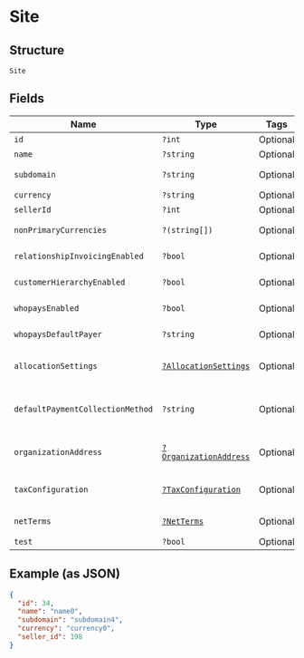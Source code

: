 
# Site

## Structure

`Site`

## Fields

| Name | Type | Tags | Description | Getter | Setter |
|  --- | --- | --- | --- | --- | --- |
| `id` | `?int` | Optional | - | getId(): ?int | setId(?int id): void |
| `name` | `?string` | Optional | - | getName(): ?string | setName(?string name): void |
| `subdomain` | `?string` | Optional | - | getSubdomain(): ?string | setSubdomain(?string subdomain): void |
| `currency` | `?string` | Optional | - | getCurrency(): ?string | setCurrency(?string currency): void |
| `sellerId` | `?int` | Optional | - | getSellerId(): ?int | setSellerId(?int sellerId): void |
| `nonPrimaryCurrencies` | `?(string[])` | Optional | - | getNonPrimaryCurrencies(): ?array | setNonPrimaryCurrencies(?array nonPrimaryCurrencies): void |
| `relationshipInvoicingEnabled` | `?bool` | Optional | - | getRelationshipInvoicingEnabled(): ?bool | setRelationshipInvoicingEnabled(?bool relationshipInvoicingEnabled): void |
| `customerHierarchyEnabled` | `?bool` | Optional | - | getCustomerHierarchyEnabled(): ?bool | setCustomerHierarchyEnabled(?bool customerHierarchyEnabled): void |
| `whopaysEnabled` | `?bool` | Optional | - | getWhopaysEnabled(): ?bool | setWhopaysEnabled(?bool whopaysEnabled): void |
| `whopaysDefaultPayer` | `?string` | Optional | - | getWhopaysDefaultPayer(): ?string | setWhopaysDefaultPayer(?string whopaysDefaultPayer): void |
| `allocationSettings` | [`?AllocationSettings`](../../doc/models/allocation-settings.md) | Optional | - | getAllocationSettings(): ?AllocationSettings | setAllocationSettings(?AllocationSettings allocationSettings): void |
| `defaultPaymentCollectionMethod` | `?string` | Optional | - | getDefaultPaymentCollectionMethod(): ?string | setDefaultPaymentCollectionMethod(?string defaultPaymentCollectionMethod): void |
| `organizationAddress` | [`?OrganizationAddress`](../../doc/models/organization-address.md) | Optional | - | getOrganizationAddress(): ?OrganizationAddress | setOrganizationAddress(?OrganizationAddress organizationAddress): void |
| `taxConfiguration` | [`?TaxConfiguration`](../../doc/models/tax-configuration.md) | Optional | - | getTaxConfiguration(): ?TaxConfiguration | setTaxConfiguration(?TaxConfiguration taxConfiguration): void |
| `netTerms` | [`?NetTerms`](../../doc/models/net-terms.md) | Optional | - | getNetTerms(): ?NetTerms | setNetTerms(?NetTerms netTerms): void |
| `test` | `?bool` | Optional | - | getTest(): ?bool | setTest(?bool test): void |

## Example (as JSON)

```json
{
  "id": 34,
  "name": "name0",
  "subdomain": "subdomain4",
  "currency": "currency0",
  "seller_id": 198
}
```

